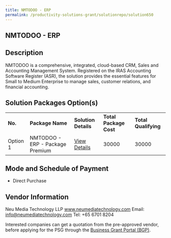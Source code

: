 ```yaml
---
title: NMTODOO - ERP
permalink: /productivity-solutions-grant/solutionrepo/solution650
---
```


## NMTODOO - ERP

## Description

NMTODOO is a comprehensive, integrated, cloud-based CRM, Sales and Accounting Management System. Registered on the IRAS Accounting Software Register (ASR), the solution provides the essential features for Small to Medium Enterprise to manage sales, customer relations, and financial accounting.


## Solution Packages Option(s)

<table>
<tr>
<td><b>No.</b></td>
<td><b>Package Name</b></td>
<td><b>Solution Details</b></td>
<td><b>Total Package Cost</b></td>
<td><b>Total Qualifying</b></td>
</tr>
<tr>
<td>Option 1</td>
<td>NMTODOO - ERP  - Package Premium</td>
<td><a href='https://www.gobusiness.gov.sg/images/psg/DesensitisedNeuMediaAnnex3CRwef12August2021-_Part_3.pdf'>View Details</a></td>
<td>30000</td>
<td>30000</td>
</tr>
</table>

## Mode and Schedule of Payment

 - Direct Purchase

## Vendor Information

 Neu Media Technology LLP
www.neumediatechnology.com
Email: info@neumediatechnology.com
Tel: +65 6701 8204

Interested companies can get a quotation from the pre-approved vendor, before applying for the PSG through the <a href='https://www.businessgrants.gov.sg/'>Business Grant Portal (BGP)</a>.

<script src="/jquery/resize-tables.js"></script>
